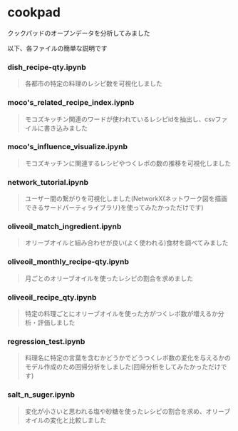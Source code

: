 # cookpad
クックパッドのオープンデータを分析してみました

以下、各ファイルの簡単な説明です

### dish_recipe-qty.ipynb
> 各都市の特定の料理のレシピ数を可視化しました


### moco's_related_recipe_index.iypnb
> モコズキッチン関連のワードが使われているレシピidを抽出し、csvファイルに書き込みました


### moco's_influence_visualize.ipynb
> モコズキッチンに関連するレシピやつくレポの数の推移を可視化しました


### network_tutorial.ipynb
> ユーザー間の繋がりを可視化しました(NetworkX(ネットワーク図を描画できるサードパーティライブラリ)を使ってみたかっただけです)

### oliveoil_match_ingredient.ipynb
> オリーブオイルと組み合わせが良い(よく使われる)食材を調べてみました


### oliveoil_monthly_recipe-qty.ipynb
> 月ごとのオリーブオイルを使ったレシピの割合を求めました


### oliveoil_recipe_qty.ipynb
> 特定の料理ごとにオリーブオイルを使った方がつくレポ数が増えるか分析・評価しました


### regression_test.ipynb
> 料理名に特定の言葉を含むかどうかでどうつくレポ数の変化を与えるかのモデル作成のため回帰分析をしました(回帰分析をしてみたかっただけです)


### salt_n_suger.ipynb
> 変化が小さいと思われる塩や砂糖を使ったレシピの割合を求め、オリーブオイルの変化と比較しました
